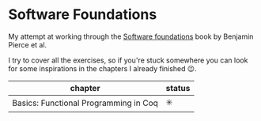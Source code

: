 # Software Foundations

My attempt at working through the 
[Software foundations](https://www.cis.upenn.edu/~bcpierce/sf/current/index.html) 
book by Benjamin Pierce et al.

I try to cover all the exercises,
so if you're stuck somewhere you can look for some inspirations 
in the chapters I already finished :wink:.

|chapter | status |
|--------|-------|
| Basics: Functional Programming in Coq | :eight_spoked_asterisk: |
